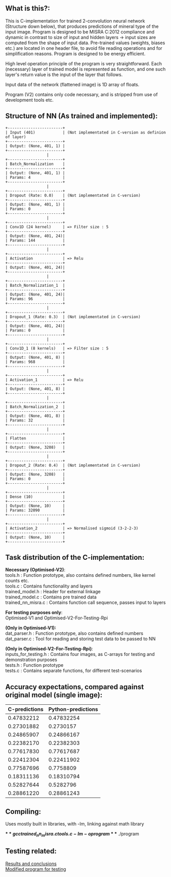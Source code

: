 ## What is this?:
This is C-implementation for trained 2-convolution neural network (Structure down below), that
produces predictions of mineral type of the input image. Program is designed to be MISRA C:2012
compliance and dynamic in contrast to size of input and hidden layers -> input sizes are
computed from the shape of input data. Pre-trained values (weights, biases etc.) are located in
one header file, to avoid file reading operations and for simplification reasons. Program is designed
to be energy efficient.

High level operation principle of the program is very straightforward. Each (necessary) layer of trained
model is represented as function, and one such layer's return value is the input of the layer that follows.

Input data of the network (flattened image) is 1D array of floats.

Program (V2) contains only code necessary, and is stripped from use of development tools etc.


## Structure of NN (As trained and implemented):
```plaintext
+------------------------+  
| Input (401)            | (Not implementated in C-version as definion of layer)  
+------------------------+  
| Output: (None, 401, 1) |  
+------------------------+  
                  |  
+------------------------+  
| Batch_Normalization    |  
+------------------------+  
| Output: (None, 401, 1) |  
| Params: 4              |  
+------------------------+  
                  |  
+------------------------+  
| Dropout (Rate: 0.0)    | (Not implementated in C-version)  
+------------------------+  
| Output: (None, 401, 1) |  
| Params: 0              |  
+------------------------+  
                  |  
+------------------------+  
| Conv1D (24 kernel)     | => Filter size : 5  
+------------------------+  
| Output: (None, 401, 24)|  
| Params: 144            |  
+------------------------+  
                  |  
+------------------------+  
| Activation             | => Relu  
+------------------------+  
| Output: (None, 401, 24)|  
+------------------------+  
                  |  
+------------------------+  
| Batch_Normalization_1  |  
+------------------------+  
| Output: (None, 401, 24)|  
| Params: 96             |  
+------------------------+  
                  |  
+------------------------+
| Dropout_1 (Rate: 0.3)  | (Not implementated in C-version)  
+------------------------+  
| Output: (None, 401, 24)|  
| Params: 0              |  
+------------------------+  
                  |  
+------------------------+  
| Conv1D_1 (8 kernels)   | => Filter size : 5  
+------------------------+  
| Output: (None, 401, 8) |  
| Params: 968            |  
+------------------------+  
                  |  
+------------------------+  
| Activation_1           | => Relu  
+------------------------+  
| Output: (None, 401, 8) |  
+------------------------+  
                  |  
+------------------------+  
| Batch_Normalization_2  |  
+------------------------+  
| Output: (None, 401, 8) |  
| Params: 32             |  
+------------------------+  
                  |  
+------------------------+  
| Flatten                |  
+------------------------+  
| Output: (None, 3208)   |  
+------------------------+  
                  |  
+------------------------+
| Dropout_2 (Rate: 0.4)  | (Not implementated in C-version)  
+------------------------+  
| Output: (None, 3208)   |  
| Params: 0              |  
+------------------------+  
                  |  
+------------------------+  
| Dense (10)             |  
+------------------------+  
| Output: (None, 10)     |  
| Params: 32090          |  
+------------------------+  
                  |  
+------------------------+  
| Activation_2           | => Normalised sigmoid (3-2-2-3)
+------------------------+  
| Output: (None, 10)     |  
+------------------------+  
```
         
## Task distribution of the C-implementation:

**Necessary (Optimised-V2)**:  
tools.h            : Function prototype, also contains defined numbers, like kernel counts etc.  
tools.c            : Contains functionality and layers  
trained_model.h    : Header for external linkage  
trained_model.c    : Contains pre trained data  
trained_nn_misra.c : Contains function call sequence, passes input to layers  

**For testing purposes only**:  
  Optimised-V1 and Optimised-V2-For-Testing-Rpi  

**(Only in Optimised-V1):**  
dat_parser.h       : Function prototype, also contains defined numbers  
dat_parser.c       : Tool for reading and storing test data to be passed to NN  

**(Only in Optimised-V2-For-Testing-Rpi)**:  
inputs_for_testing.h : Contains four images, as C-arrays for testing and demonstration purposes  
tests.h : Function prototype  
tests.c : Contains separate functions, for different test-scenarios  

## Accuracy expectations, compared against original model (single image):

| C-predictions | Python-predictions |
|---------------|--------------------|
| 0.47832212    | 0.47832254         |
| 0.27301882    | 0.2730157          |
| 0.24865907    | 0.24866167         |
| 0.22382170    | 0.22382303         |
| 0.77617830    | 0.77617687         |
| 0.22412304    | 0.22411902         |
| 0.77587696    | 0.7758809          |
| 0.18311136    | 0.18310794         |
| 0.52827644    | 0.5282796          |
| 0.28861220    | 0.28861243         |

## Compiling:
Uses mostly built in libraries, with -lm, linking against math library  

**$** gcc trained_nn_misra.c tools.c -lm -o program  
**$** ./program  

## Testing related:
[Results and conclusions](https://gitlab.jyu.fi/hsi/code/hsi-smart/-/tree/main/Trained-2-Conv-C-NN-Misra/Testing-Results-With-Joulescope)  
[Modified program for testing](https://gitlab.jyu.fi/hsi/code/hsi-smart/-/tree/main/Trained-2-Conv-C-NN-Misra/Optimised-V2-For-Testing-Rpi)  
